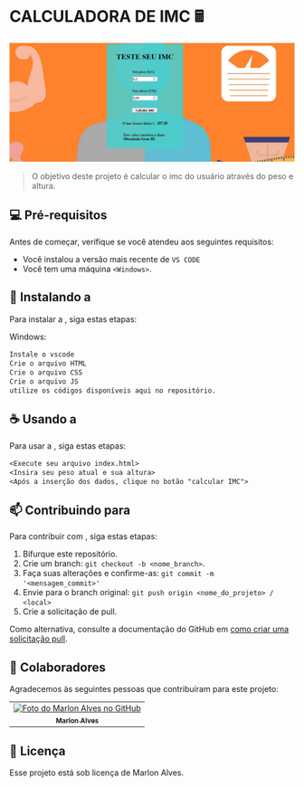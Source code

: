 # CALCULADORA DE IMC 🖩

<img src="./src/imcPage.jpg" alt="exemplo imagem">

> O objetivo deste projeto é calcular o imc do usuário através do peso e altura.

## 💻 Pré-requisitos

Antes de começar, verifique se você atendeu aos seguintes requisitos:

* Você instalou a versão mais recente de `VS CODE`
* Você tem uma máquina `<Windows>`.

## 🚀 Instalando a <Calculadora IMC>

Para instalar a <Calculadora IMC>, siga estas etapas:

Windows:
```
Instale o vscode
Crie o arquivo HTML
Crie o arquivo CSS
Crie o arquivo JS
utilize os códigos disponíveis aqui no repositório.
```

## ☕ Usando a <Calculadora IMC>

Para usar  a <Calculadora IMC>, siga estas etapas:

```
<Execute seu arquivo index.html>
<Insira seu peso atual e sua altura>
<Após a inserção dos dados, clique no botão "calcular IMC">
```

## 📫 Contribuindo para <Calculadora IMC>

Para contribuir com <Calculadora IMC>, siga estas etapas:

1. Bifurque este repositório.
2. Crie um branch: `git checkout -b <nome_branch>`.
3. Faça suas alterações e confirme-as: `git commit -m '<mensagem_commit>'`
4. Envie para o branch original: `git push origin <nome_do_projeto> / <local>`
5. Crie a solicitação de pull.

Como alternativa, consulte a documentação do GitHub em [como criar uma solicitação pull](https://help.github.com/en/github/collaborating-with-issues-and-pull-requests/creating-a-pull-request).

## 🤝 Colaboradores

Agradecemos às seguintes pessoas que contribuíram para este projeto:

<table>
  <tr>
    <td align="center">
      <a href="#">
        <img src="https://cdn.discordapp.com/attachments/999712721941581977/1003868547711254528/86992904.jpg" width="100px;" alt="Foto do Marlon Alves no GitHub"/><br>
        <sub>
          <b>Marlon Alves</b>
        </sub>
      </a>
    </td>
</table>

## 📝 Licença

Esse projeto está sob licença de Marlon Alves. 